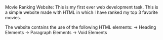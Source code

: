 Movie Ranking Website:
This is my first ever web development task. This is a simple website made with HTML in which I have ranked my top 3 favorite movies.

The website contains the use of the following HTML elements:
-> Heading Elements
-> Paragraph Elements
-> Void Elements
